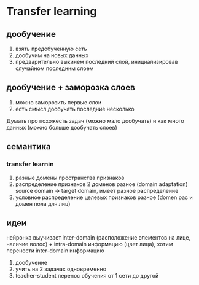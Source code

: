 # Transfer learning

## дообучение

1. взять предобученную сеть
2. дообучим на новых данных
3. предварительно выкинем последний слой, инициализировав случайном последним слоем

## дообучение + заморозка слоев

1. можно заморозить первые слои
2. есть смысл дообучать последние несколько

Думать про похожесть задач (можно мало дообучать) и как много данных (можно больше дообучать слоев)

## семантика

### transfer learnin

1. разные домены пространства признаков
2. распределение признаков 2 доменов разное (domain adaptation) source domain $\rightarrow$ target domain, имеет разное распределение
3. условное распределение целевых признаков разное (domen рас и домен пола для лиц)

## идеи

нейронка выучивает inter-domain (расположение элементов на лице, наличие волос) + intra-domain информацию (цвет лица), хотим перенести inter-domain информацию

1. дообучение
2. учить на 2 задачах одновременно
3. teacher-student перенос обучения от 1 сети до другой
